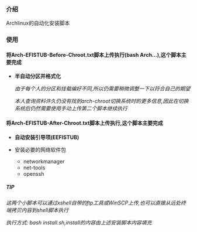 ### 介绍

Archlinux的自动化安装脚本

### 使用

#### 将Arch-EFISTUB-Before-Chroot.txt脚本上传执行(bash Arch...),这个脚本主要完成

- **半自动分区并格式化**

  *由于每个人的分区和挂载编好不同,所以仍需要稍微调整一下以符合自己的期望*
  
  *本人查询资料许久仍没有找到arch-chroot切换系统时的更多信息,因此在切换系统后仍然需要使用手动上传第二个脚本继续执行*

#### 将Arch-EFISTUB-After-Chroot.txt脚本上传执行,这个脚本主要完成

- **自动安装引导项(EEFISTUB)**

- 安装必要的网络软件包
  - networkmanager 
  - net-tools 
  - openssh 

##### *TIP*

*这两个小脚本可以通过xshell自带的ftp工具或WinSCP上传,也可以直接从远处终端拷贝内容到shell脚本执行*

*执行方式: bash install.sh,install的内容由上述安装脚本内容填充*

